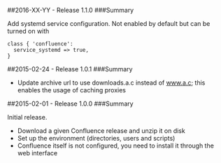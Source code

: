 ##2016-XX-YY - Release 1.1.0
###Summary

Add systemd service configuration. Not enabled by default but can be turned on with

```
class { 'confluence':
  service_systemd => true,
}
```

##2015-02-24 - Release 1.0.1
###Summary

* Update archive url to use downloads.a.c instead of www.a.c; this enables the usage of caching proxies

##2015-02-01 - Release 1.0.0
###Summary

Initial release.

* Download a given Confluence release and unzip it on disk
* Set up the environment (directories, users and scripts)
* Confluence itself is not configured, you need to install it through the web interface
